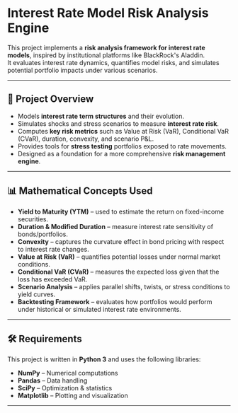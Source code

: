 # Interest Rate Model Risk Analysis Engine

This project implements a **risk analysis framework for interest rate models**, inspired by institutional platforms like BlackRock's Aladdin.  
It evaluates interest rate dynamics, quantifies model risks, and simulates potential portfolio impacts under various scenarios.

---

## 📌 Project Overview
- Models **interest rate term structures** and their evolution.  
- Simulates shocks and stress scenarios to measure **interest rate risk**.  
- Computes **key risk metrics** such as Value at Risk (VaR), Conditional VaR (CVaR), duration, convexity, and scenario P&L.  
- Provides tools for **stress testing** portfolios exposed to rate movements.  
- Designed as a foundation for a more comprehensive **risk management engine**.

---

## 📊 Mathematical Concepts Used
- **Yield to Maturity (YTM)** – used to estimate the return on fixed-income securities.  
- **Duration & Modified Duration** – measure interest rate sensitivity of bonds/portfolios.  
- **Convexity** – captures the curvature effect in bond pricing with respect to interest rate changes.  
- **Value at Risk (VaR)** – quantifies potential losses under normal market conditions.  
- **Conditional VaR (CVaR)** – measures the expected loss given that the loss has exceeded VaR.  
- **Scenario Analysis** – applies parallel shifts, twists, or stress conditions to yield curves.  
- **Backtesting Framework** – evaluates how portfolios would perform under historical or simulated interest rate environments.  

---

## 🛠️ Requirements
This project is written in **Python 3** and uses the following libraries:

- **NumPy** – Numerical computations  
- **Pandas** – Data handling  
- **SciPy** – Optimization & statistics  
- **Matplotlib** – Plotting and visualization  

---
